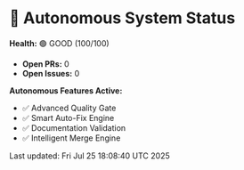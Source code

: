 # 🤖 Autonomous System Status

**Health:** 🟢 GOOD (100/100)

- **Open PRs:** 0
- **Open Issues:** 0

**Autonomous Features Active:**

- ✅ Advanced Quality Gate
- ✅ Smart Auto-Fix Engine
- ✅ Documentation Validation
- ✅ Intelligent Merge Engine

Last updated: Fri Jul 25 18:08:40 UTC 2025
